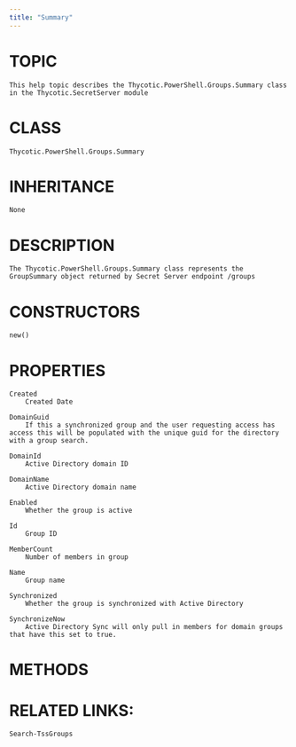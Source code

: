 ```yaml
---
title: "Summary"
---
```


# TOPIC
    This help topic describes the Thycotic.PowerShell.Groups.Summary class in the Thycotic.SecretServer module

# CLASS
    Thycotic.PowerShell.Groups.Summary

# INHERITANCE
    None

# DESCRIPTION
    The Thycotic.PowerShell.Groups.Summary class represents the GroupSummary object returned by Secret Server endpoint /groups

# CONSTRUCTORS
    new()

# PROPERTIES
    Created
        Created Date

    DomainGuid
        If this a synchronized group and the user requesting access has access this will be populated with the unique guid for the directory with a group search.

    DomainId
        Active Directory domain ID

    DomainName
        Active Directory domain name

    Enabled
        Whether the group is active

    Id
        Group ID

    MemberCount
        Number of members in group

    Name
        Group name

    Synchronized
        Whether the group is synchronized with Active Directory

    SynchronizeNow
        Active Directory Sync will only pull in members for domain groups that have this set to true.

# METHODS

# RELATED LINKS:
    Search-TssGroups